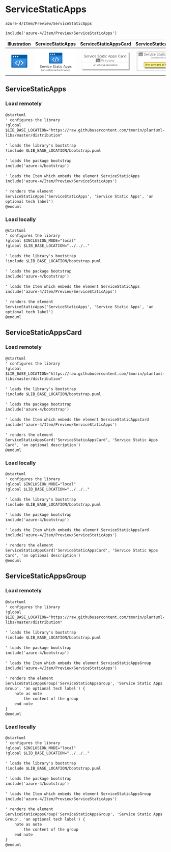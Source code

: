 # ServiceStaticApps


```text
azure-4/Item/Preview/ServiceStaticApps
```

```text
include('azure-4/Item/Preview/ServiceStaticApps')
```



| Illustration | ServiceStaticApps | ServiceStaticAppsCard | ServiceStaticAppsGroup |
| :---: | :---: | :---: | :---: |
| ![illustration for Illustration](../../../azure-4/Item/Preview/ServiceStaticApps.png) | ![illustration for ServiceStaticApps](../../../azure-4/Item/Preview/ServiceStaticApps.Local.png) | ![illustration for ServiceStaticAppsCard](../../../azure-4/Item/Preview/ServiceStaticAppsCard.Local.png) | ![illustration for ServiceStaticAppsGroup](../../../azure-4/Item/Preview/ServiceStaticAppsGroup.Local.png) |




## ServiceStaticApps

### Load remotely
```plantuml
@startuml
' configures the library
!global $LIB_BASE_LOCATION="https://raw.githubusercontent.com/tmorin/plantuml-libs/master/distribution"

' loads the library's bootstrap
!include $LIB_BASE_LOCATION/bootstrap.puml

' loads the package bootstrap
include('azure-4/bootstrap')

' loads the Item which embeds the element ServiceStaticApps
include('azure-4/Item/Preview/ServiceStaticApps')

' renders the element
ServiceStaticApps('ServiceStaticApps', 'Service Static Apps', 'an optional tech label')
@enduml
```

### Load locally
```plantuml
@startuml
' configures the library
!global $INCLUSION_MODE="local"
!global $LIB_BASE_LOCATION="../../.."

' loads the library's bootstrap
!include $LIB_BASE_LOCATION/bootstrap.puml

' loads the package bootstrap
include('azure-4/bootstrap')

' loads the Item which embeds the element ServiceStaticApps
include('azure-4/Item/Preview/ServiceStaticApps')

' renders the element
ServiceStaticApps('ServiceStaticApps', 'Service Static Apps', 'an optional tech label')
@enduml
```

## ServiceStaticAppsCard

### Load remotely
```plantuml
@startuml
' configures the library
!global $LIB_BASE_LOCATION="https://raw.githubusercontent.com/tmorin/plantuml-libs/master/distribution"

' loads the library's bootstrap
!include $LIB_BASE_LOCATION/bootstrap.puml

' loads the package bootstrap
include('azure-4/bootstrap')

' loads the Item which embeds the element ServiceStaticAppsCard
include('azure-4/Item/Preview/ServiceStaticApps')

' renders the element
ServiceStaticAppsCard('ServiceStaticAppsCard', 'Service Static Apps Card', 'an optional description')
@enduml
```

### Load locally
```plantuml
@startuml
' configures the library
!global $INCLUSION_MODE="local"
!global $LIB_BASE_LOCATION="../../.."

' loads the library's bootstrap
!include $LIB_BASE_LOCATION/bootstrap.puml

' loads the package bootstrap
include('azure-4/bootstrap')

' loads the Item which embeds the element ServiceStaticAppsCard
include('azure-4/Item/Preview/ServiceStaticApps')

' renders the element
ServiceStaticAppsCard('ServiceStaticAppsCard', 'Service Static Apps Card', 'an optional description')
@enduml
```

## ServiceStaticAppsGroup

### Load remotely
```plantuml
@startuml
' configures the library
!global $LIB_BASE_LOCATION="https://raw.githubusercontent.com/tmorin/plantuml-libs/master/distribution"

' loads the library's bootstrap
!include $LIB_BASE_LOCATION/bootstrap.puml

' loads the package bootstrap
include('azure-4/bootstrap')

' loads the Item which embeds the element ServiceStaticAppsGroup
include('azure-4/Item/Preview/ServiceStaticApps')

' renders the element
ServiceStaticAppsGroup('ServiceStaticAppsGroup', 'Service Static Apps Group', 'an optional tech label') {
    note as note
        the content of the group
    end note
}
@enduml
```

### Load locally
```plantuml
@startuml
' configures the library
!global $INCLUSION_MODE="local"
!global $LIB_BASE_LOCATION="../../.."

' loads the library's bootstrap
!include $LIB_BASE_LOCATION/bootstrap.puml

' loads the package bootstrap
include('azure-4/bootstrap')

' loads the Item which embeds the element ServiceStaticAppsGroup
include('azure-4/Item/Preview/ServiceStaticApps')

' renders the element
ServiceStaticAppsGroup('ServiceStaticAppsGroup', 'Service Static Apps Group', 'an optional tech label') {
    note as note
        the content of the group
    end note
}
@enduml
```

